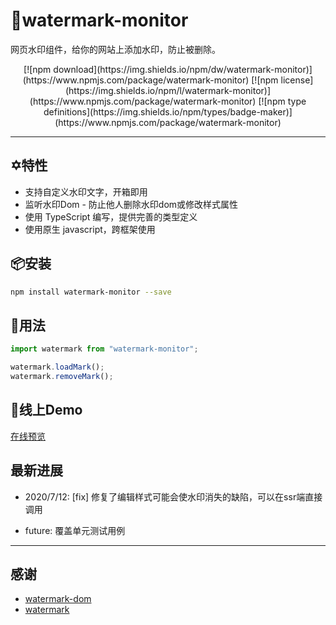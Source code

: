 

# 🌟watermark-monitor

网页水印组件，给你的网站上添加水印，防止被删除。

<div align="center">
[![npm download](https://img.shields.io/npm/dw/watermark-monitor)](https://www.npmjs.com/package/watermark-monitor)
[![npm license](https://img.shields.io/npm/l/watermark-monitor)](https://www.npmjs.com/package/watermark-monitor)
[![npm type definitions](https://img.shields.io/npm/types/badge-maker)](https://www.npmjs.com/package/watermark-monitor)
</div>

---

## ✡️特性

- 支持自定义水印文字，开箱即用
- 监听水印Dom - 防止他人删除水印dom或修改样式属性
- 使用 TypeScript 编写，提供完善的类型定义
- 使用原生 javascript，跨框架使用

## 📦安装

```bash
npm install watermark-monitor --save
```

## 🔨用法

```js
import watermark from "watermark-monitor";

watermark.loadMark();
watermark.removeMark();
```

##  👀线上Demo

[在线预览](https://dbsds.github.io/watermark-monitor/)


## 最新进展

* 2020/7/12: [fix] 修复了编辑样式可能会使水印消失的缺陷，可以在ssr端直接调用

* future: 覆盖单元测试用例 
---

## 感谢

- [watermark-dom](https://github.com/saucxs/watermark-dom)
- [watermark](https://github.com/pansyjs/watermark)